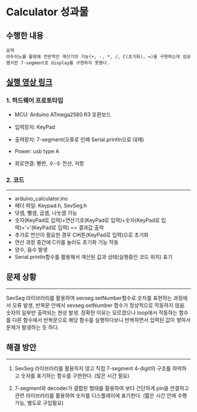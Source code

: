 # Calculator 성과물
## 수행한 내용
    요약
    아두이노를 활용해 전반적인 계산기의 기능(+, -, *, /, C(초기화), =)을 구현하는데 성공했지만 7-segment로 display를 구현하지 못했다.
[실행 영상 링크](https://github.com/HICC-Introduction/C015053-hardware_calculator/blob/develop/%EC%8B%A4%ED%96%89%EC%98%81%EC%83%81.mp4)
---
### 1. 하드웨어 프로토타입

* MCU: Arduino ATmega2560 R3 호환보드

* 입력장치: KeyPad

* 출력장치: 7-segment(오류로 인해 Serial.println으로 대체)

* Power: usb type A

* 회로연결: 빵판, 수-수 전선, 저항

### 2. 코드
---
* arduino_calculator.ino
* 헤더 파일: Keypad.h, SevSeg.h
* 덧셈, 뺄셈, 곱셈, 나눗셈 가능
* 숫자(KeyPad로 입력)+연산기호(KeyPad로 입력)+숫자(KeyPad로 입력)+'='(KeyPad로 입력) => 결과값 출력
* 추가로 연산이 필요한 경우 C버튼(KeyPad로 입력)으로 초기화
* 연산 과정 중간에 C키를 눌러도 초기화 기능 작동
* 양수, 음수 발생
* Serial.println함수를 활용해서 계산된 값과 상태(실행중인 코드 위치) 표기


## 문제 상황
---
SevSeg 라이브러리를 활용하여 sevseg.setNumber함수로 숫자를 표현하는 과정에서 오류 발생, 반복문 안에서 sevseg.setNumber 함수가 정상적으로 작동하지 않음. 숫자의 일부만 출력되는 현상 발생. 정확한 이유는 모르겠으나 loop에서 작동하는 함수를 다른 함수에서 반복문으로 해당 함수를 실행하다보니 반복하면서 입력된 값이 쌓여서 문제가 발생하는 듯 하다. 

## 해결 방안
---
1. SevSeg 라이브러리를 활용하지 않고 직접 7-segment 4-digit의 구조를 파악하고 숫자를 표기하는 함수를 구현한다. (많은 시간 필요)

1. 7-segment와 decoder가 결합된 형태를 활용하여 보다 간단하게 pin을 연결하고 관련 라이브러리를 활용하여 숫자를 디스플레이에 표기한다. (짧은 시간 안에 수행 가능, 별도로 구입필요)


